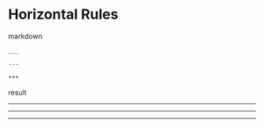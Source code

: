 <!-- word export demo-Horizontal.md-->
# Horizontal Rules

markdown

```
___

---

***
```

result
___

---

***


